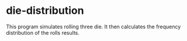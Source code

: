 # die-distribution
This program simulates rolling three die.
It then calculates the frequency distribution of the rolls results.
